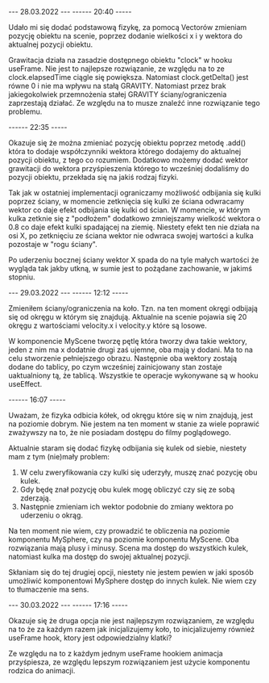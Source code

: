 --- 28.03.2022 ---
------ 20:40 -----

Udało mi się dodać podstawową fizykę, za pomocą Vectorów zmieniam pozycję obiektu na scenie, poprzez dodanie wielkości x i y wektora do aktualnej pozycji obiektu.

Grawitacja działa na zasadzie dostępnego obiektu "clock" w hooku useFrame. Nie jest to najlepsze rozwiązanie, ze względu na to ze clock.elapsedTime ciągle się powiększa. Natomiast clock.getDelta() jest równe 0 i nie ma wpływu na stałą GRAVITY. Natomiast przez brak jakiegokolwiek przemnożenia stałej GRAVITY ściany/ograniczenia zaprzestają działać. Ze względu na to musze znaleźć inne rozwiązanie tego problemu.

------ 22:35 -----

Okazuje się że można zmieniać pozycję obiektu poprzez metodę .add() która to dodaje współczynniki wektora którego dodajemy do aktualnej pozycji obiektu, z tego co rozumiem. Dodatkowo możemy dodać wektor grawitacji do wektora przyśpieszenia którego to wcześniej dodaliśmy do pozycji obiektu, przekłada się na jakiś rodzaj fizyki.

Tak jak w ostatniej implementacji ograniczamy możliwość odbijania się kulki poprzez ściany, w momencie zetknięcia się kulki ze ściana odwracamy wektor co daje efekt odbijania się kulki od ścian. W momencie, w którym kulka zetknie się z "podłożem" dodatkowo zmniejszamy wielkość wektora o 0.8 co daje efekt kulki spadającej na ziemię. Niestety efekt ten nie działa na osi X, po zetknięciu ze ściana wektor nie odwraca swojej wartości a kulka pozostaje w "rogu ściany".

Po uderzeniu bocznej ściany wektor X spada do na tyle małych wartości że wygląda tak jakby utkną, w sumie jest to pożądane zachowanie, w jakimś stopniu.

--- 29.03.2022 ---
------ 12:12 -----

Zmieniłem ściany/ograniczenia na koło. Tzn. na ten moment okręgi odbijają się od okręgu w którym się znajdują.
Aktualnie na scenie pojawia się 20 okręgu z wartościami velocity.x i velocity.y które są losowe.

W komponencie MyScene tworzę pętlę która tworzy dwa takie wektory, jeden z nim ma x dodatnie drugi zaś ujemne, oba mają y dodani. Ma to na celu stworzenie pełniejszego obrazu. Następnie oba wektory zostają dodane do tablicy, po czym wcześniej zainicjowany stan zostaje uaktualniony tą, że tablicą. Wszystkie te operacje wykonywane są w hooku useEffect.

------ 16:07 -----

Uważam, że fizyka odbicia kółek, od okręgu które się w nim znajdują, jest na poziomie dobrym. Nie jestem na ten moment w stanie za wiele poprawić zważywszy na to, że nie posiadam dostępu do filmy poglądowego.

Aktualnie staram się dodać fizykę odbijania się kulek od siebie, niestety mam z tym (nie)mały problem:

1. W celu zweryfikowania czy kulki się uderzyły, muszę znać pozycję obu kulek.
2. Gdy będę znał pozycję obu kulek mogę obliczyć czy się ze sobą zderzają.
3. Następnie zmieniam ich wektor podobnie do zmiany wektora po uderzeniu o okrąg.

Na ten moment nie wiem, czy prowadzić te obliczenia na poziomie komponentu MySphere, czy na poziomie komponentu MyScene. Oba rozwiązania mają plusy i minusy. Scena ma dostęp do wszystkich kulek, natomiast kulka ma dostęp do swojej aktualnej pozycji.

Skłaniam się do tej drugiej opcji, niestety nie jestem pewien w jaki sposób umożliwić komponentowi MySphere dostęp do innych kulek. Nie wiem czy to tłumaczenie ma sens.

--- 30.03.2022 ---
------ 17:16 -----

Okazuje się że druga opcja nie jest najlepszym rozwiązaniem, ze względu na to że za każdym razem jak inicjalizujemy koło, to inicjalizujemy również useFrame hook, ktory jest odpowiedzialny klatki?

Ze względu na to z każdym jednym useFrame hookiem animacja przyśpiesza, ze względu lepszym rozwiązaniem jest użycie komponentu rodzica do animacji.
